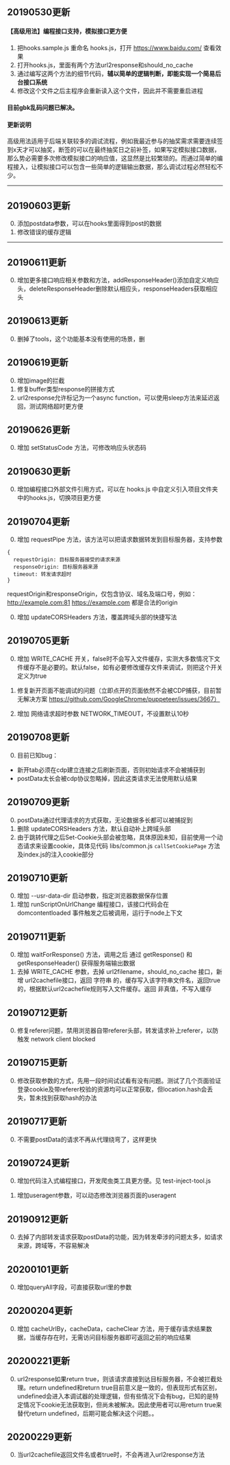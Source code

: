 ## 20190530更新

#### 【高级用法】编程接口支持，模拟接口更方便
1. 把hooks.sample.js 重命名 hooks.js，打开 https://www.baidu.com/ 查看效果
2. 打开hooks.js，里面有两个方法url2response和should_no_cache
3. 通过编写这两个方法的细节代码，**辅以简单的逻辑判断，即能实现一个简易后台接口系统**
4. 修改这个文件之后主程序会重新读入这个文件，因此并不需要重启进程


#### 目前gbk乱码问题已解决。

#### 更新说明

高级用法适用于后端关联较多的调试流程，例如我最近参与的抽奖需求需要连续签到x天才可以抽奖，断签的可以在最终抽奖日之前补签，如果写定模拟接口数据，那么势必需要多次修改模拟接口的响应值，这显然是比较繁琐的。而通过简单的编程接入，让模拟接口可以包含一些简单的逻辑输出数据，那么调试过程必然轻松不少。

---

## 20190603更新

0. 添加postdata参数，可以在hooks里面得到post的数据
0. 修改错误的缓存逻辑

---

## 20190611更新

0. 增加更多接口响应相关参数和方法，addResponseHeader()添加自定义响应头，deleteResponseHeader删除默认相应头，responseHeaders获取相应头

## 20190613更新

0. 删掉了tools，这个功能基本没有使用的场景，删

## 20190619更新

0. 增加image的拦截
0. 修复buffer类型response的拼接方式
0. url2response允许标记为一个async function，可以使用sleep方法来延迟返回，测试网络超时更方便

## 20190626更新

0. 增加 setStatusCode 方法，可修改响应头状态码

## 20190630更新

0. 增加编程接口外部文件引用方式，可以在 hooks.js 中自定义引入项目文件夹中的hooks.js，切换项目更方便

## 20190704更新

0. 增加 requestPipe 方法，该方法可以把请求数据转发到目标服务器，支持参数
```
{
  requestOrigin: 目标服务器接受的请求来源
  responseOrigin: 目标服务器来源
  timeout: 转发请求超时
}
```
requestOrigin和responseOrigin，仅包含协议、域名及端口号，例如：
http://example.com:81
https://example.com
都是合法的origin

0. 增加 updateCORSHeaders 方法，覆盖跨域头部的快捷写法

## 20190705更新

0. 增加 WRITE_CACHE 开关，false时不会写入文件缓存，实测大多数情况下文件缓存不是必要的。默认false，如有必要修改缓存文件来调试，则把这个开关定义为true

0. 修复新开页面不能调试的问题（立即点开的页面依然不会被CDP捕获，目前暂无解决方案 https://github.com/GoogleChrome/puppeteer/issues/3667）

0. 增加 网络请求超时参数 NETWORK_TIMEOUT，不设置默认10秒

## 20190708更新

0. 目前已知bug：
  - 新开tab必须在cdp建立连接之后刷新页面，否则初始请求不会被捕获到
  - postData太长会被cdp协议忽略掉，因此这类请求无法使用默认结果

## 20190709更新

0. postData通过代理请求的方式获取，无论数据多长都可以被捕捉到
0. 删除 updateCORSHeaders 方法，默认自动补上跨域头部
0. 由于跳转代理之后Set-Cookie头部会被忽略，具体原因未知，目前使用一个动态请求来设置cookie，具体见代码 libs/common.js `callSetCookiePage` 方法及index.js的注入cookie部分

## 20190710更新

0. 增加 --usr-data-dir 启动参数，指定浏览器数据保存位置
0. 增加 runScriptOnUrlChange 编程接口，该接口代码会在 domcontentloaded 事件触发之后被调用，运行于node上下文

## 20190711更新

0. 增加 waitForResponse() 方法，调用之后 通过 getResponse() 和 getResponseHeader() 获得服务端输出数据
0. 去掉 WRITE_CACHE 参数，去掉 url2filename，should_no_cache 接口，新增 url2cachefile接口，返回 字符串 的，缓存写入该字符串文件名，返回true的，根据默认url2cachefile规则写入文件缓存。返回 非真值，不写入缓存

## 20190712更新

0. 修复referer问题，禁用浏览器自带referer头部，转发请求补上referer，以防触发 network client blocked

## 20190715更新

0. 修改获取参数的方式，先用一段时间试试看有没有问题。测试了几个页面验证登录cookie及带referer校验的资源均可以正常获取，但location.hash会丢失，暂未找到获取hash的办法

## 20190717更新

0. 不需要postData的请求不再从代理绕弯了，这样更快

## 20190724更新

0. 增加代码注入式编程接口，开发爬虫类工具更方便。见 test-inject-tool.js

0. 增加useragent参数，可以动态修改浏览器页面的useragent

## 20190912更新

0. 去掉了内部转发请求获取postData的功能，因为转发牵涉的问题太多，如请求来源，跨域等，不容易解决

## 20200101更新

0. 增加queryAll字段，可直接获取url里的参数

## 20200204更新

0. 增加 cacheUrlBy，cacheData，cacheClear 方法，用于缓存请求结果数据，当缓存存在时，无需访问目标服务器即可返回之前的响应结果

## 20200221更新

0. url2response如果return true，则该请求直接到达目标服务器，不会被拦截处理。return undefined和return true目前意义是一致的，但表现形式有区别，undefined会进入本调试器的处理逻辑，但有些情况下会有bug，已知的是特定情况下cookie无法获取到，但尚未被解决。因此使用者可以用return true来替代return undefined，后期可能会解决这个问题。。

## 20200229更新

0. 当url2cachefile返回文件名或者true时，不会再进入url2response方法

